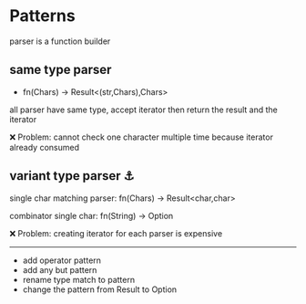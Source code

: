 # Patterns

parser is a function builder

## same type parser
- fn(Chars) -> Result<(str,Chars),Chars>

all parser have same type, accept iterator then return the result and the iterator

❌ Problem: cannot check one character multiple time because iterator already consumed

## variant type parser ⚓
single char matching parser: fn(Chars) -> Result<char,char>

combinator single char: fn(String) -> Option<String>

❌ Problem: creating iterator for each parser is expensive


---
- add operator pattern
- add any but pattern
- rename type match to pattern
- change the pattern from Result to Option
